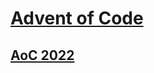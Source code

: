 # [Advent of Code](https://adventofcode.com/)

## [AoC 2022](https://github.com/mikrotciv/adventofcode/tree/master/2022)